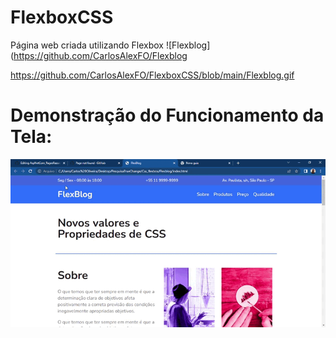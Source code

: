 # FlexboxCSS
Página web criada utilizando Flexbox
![Flexblog](https://github.com/CarlosAlexFO/Flexblog






https://github.com/CarlosAlexFO/FlexboxCSS/blob/main/Flexblog.gif


# Demonstração do Funcionamento da Tela:

![FlexblogCSS](https://github.com/CarlosAlexFO/FlexboxCSS/blob/master/Flexblog.gif)

